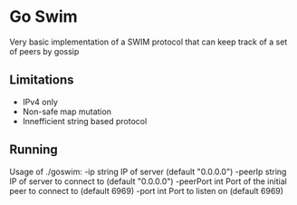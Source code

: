 # Go Swim
Very basic implementation of a SWIM protocol that can keep track of a set of peers by gossip

## Limitations
* IPv4 only
* Non-safe map mutation
* Innefficient string based protocol

## Running

Usage of ./goswim:
  -ip string
        IP of server (default "0.0.0.0")
  -peerIp string
        IP of server to connect to (default "0.0.0.0")
  -peerPort int
        Port of the initial peer to connect to (default 6969)
  -port int
        Port to listen on (default 6969)

